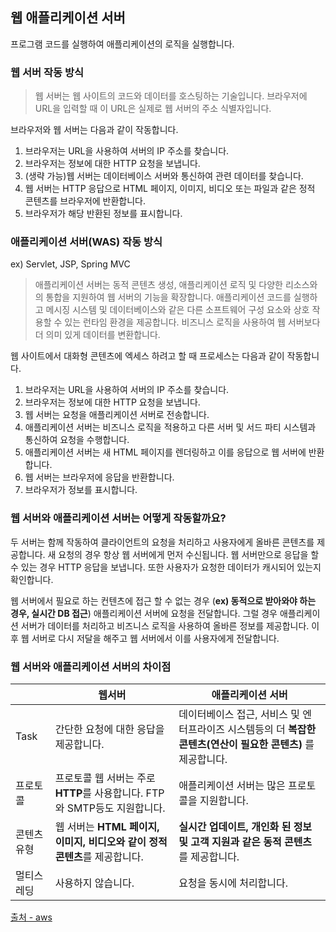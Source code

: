 ## 웹 애플리케이션 서버

프로그램 코드를 실행하여 애플리케이션의 로직을 실행합니다.

### 웹 서버 작동 방식

> 웹 서버는 웹 사이트의 코드와 데이터를 호스팅하는 기술입니다. 브라우저에 URL을 입력할 때 이 URL은 실제로 웹 서버의 주소 식별자입니다.

브라우저와 웹 서버는 다음과 같이 작동합니다.

1. 브라우저는 URL을 사용하여 서버의 IP 주소를 찾습니다.
2. 브라우저는 정보에 대한 HTTP 요청을 보냅니다.
3. (생략 가능)웹 서버는 데이터베이스 서버와 통신하여 관련 데이터를 찾습니다.
4. 웹 서버는 HTTP 응답으로 HTML 페이지, 이미지, 비디오 또는 파일과 같은 정적 콘텐츠를 브라우저에 반환합니다.
5. 브라우저가 해당 반환된 정보를 표시합니다.

### 애플리케이션 서버(WAS) 작동 방식

ex) Servlet, JSP, Spring MVC

> 애플리케이션 서버는 동적 콘텐츠 생성, 애플리케이션 로직 및 다양한 리소스와의 통합을 지원하여 웹 서버의 기능을 확장합니다. 애플리케이션 코드를 실행하고 메시징 시스템 및 데이터베이스와 같은 다른 소프트웨어 구성 요소와 상호 작용할 수 있는 런타임 환경을 제공합니다. 비즈니스 로직을 사용하여 웹 서버보다 더 의미 있게 데이터를 변환합니다.

웹 사이트에서 대화형 콘텐츠에 엑세스 하려고 할 때 프로세스는 다음과 같이 작동합니다.

1. 브라우저는 URL을 사용하여 서버의 IP 주소를 찾습니다.
2. 브라우저는 정보에 대한 HTTP 요청을 보냅니다.
3. 웹 서버는 요청을 애플리케이션 서버로 전송합니다.
4. 애플리케이션 서버는 비즈니스 로직을 적용하고 다른 서버 및 서드 파티 시스템과 통신하여 요청을 수행합니다.
5. 애플리케이션 서버는 새 HTML 페이지를 렌더링하고 이를 응답으로 웹 서버에 반환합니다.
6. 웹 서버는 브라우저에 응답을 반환합니다.
7. 브라우저가 정보를 표시합니다.

### 웹 서버와 애플리케이션 서버는 어떻게 작동할까요?

두 서버는 함께 작동하여 클라이언트의 요청을 처리하고 사용자에게 올바른 콘텐츠를 제공합니다. 새 요청의 경우 항상 웹 서버에게 먼저 수신됩니다. 웹 서버만으로 응답을 할 수 있는 경우 HTTP 응답을 보냅니다. 또한 사용자가 요청한 데이터가 캐시되어 있는지 확인합니다.

웹 서버에서 필요로 하는 컨텐츠에 접근 할 수 없는 경우 (**ex) 동적으로 받아와야 하는 경우, 실시간 DB 접근**) 애플리케이션 서버에 요청을 전달합니다. 그럴 경우 애플리케이션 서버가 데이터를 처리하고 비즈니스 로직을 사용하여 올바른 정보를 제공합니다. 이후 웹 서버로 다시 저달을 해주고 웹 서버에서 이를 사용자에게 전달합니다.

### 웹 서버와 애플리케이션 서버의 차이점

|             | 웹서버                                                                     | 애플리케이션 서버                                                                                              |
| ----------- | -------------------------------------------------------------------------- | -------------------------------------------------------------------------------------------------------------- |
| Task        | 간단한 요청에 대한 응답을 제공합니다.                                      | 데이터베이스 접근, 서비스 및 엔터프라이즈 시스템등의 더 **복잡한 콘텐츠(연산이 필요한 콘텐츠)** 를 제공합니다. |
| 프로토콜    | 프로토콜 웹 서버는 주로 **HTTP**를 사용합니다. FTP와 SMTP등도 지원합니다.  | 애플리케이션 서버는 많은 프로토콜을 지원합니다.                                                                |
| 콘텐츠 유형 | 웹 서버는 **HTML 페이지, 이미지, 비디오와 같이 정적 콘텐츠**를 제공합니다. | **실시간 업데이트, 개인화 된 정보 및 고객 지원과 같은 동적 콘텐츠**를 제공합니다.                              |
| 멀티스레딩  | 사용하지 않습니다.                                                         | 요청을 동시에 처리합니다.                                                                                      |

[출처 - aws](https://aws.amazon.com/ko/compare/the-difference-between-web-server-and-application-server/)
